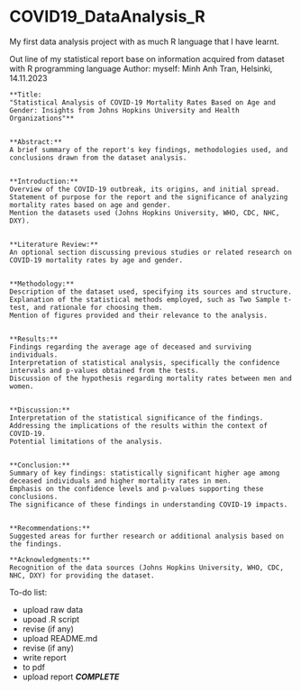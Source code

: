 # COVID19_DataAnalysis_R
My first data analysis project with as much R language that I have learnt.

Out line of my statistical report base on information acquired from dataset with R programming language
Author: myself: Minh Anh Tran, Helsinki, 14.11.2023

```
**Title:
"Statistical Analysis of COVID-19 Mortality Rates Based on Age and Gender: Insights from Johns Hopkins University and Health Organizations"**


**Abstract:**
A brief summary of the report's key findings, methodologies used, and conclusions drawn from the dataset analysis.


**Introduction:**
Overview of the COVID-19 outbreak, its origins, and initial spread.
Statement of purpose for the report and the significance of analyzing mortality rates based on age and gender.
Mention the datasets used (Johns Hopkins University, WHO, CDC, NHC, DXY).


**Literature Review:**
An optional section discussing previous studies or related research on COVID-19 mortality rates by age and gender.


**Methodology:**
Description of the dataset used, specifying its sources and structure.
Explanation of the statistical methods employed, such as Two Sample t-test, and rationale for choosing them.
Mention of figures provided and their relevance to the analysis.


**Results:**
Findings regarding the average age of deceased and surviving individuals.
Interpretation of statistical analysis, specifically the confidence intervals and p-values obtained from the tests.
Discussion of the hypothesis regarding mortality rates between men and women.


**Discussion:**
Interpretation of the statistical significance of the findings.
Addressing the implications of the results within the context of COVID-19.
Potential limitations of the analysis.


**Conclusion:**
Summary of key findings: statistically significant higher age among deceased individuals and higher mortality rates in men.
Emphasis on the confidence levels and p-values supporting these conclusions.
The significance of these findings in understanding COVID-19 impacts.


**Recommendations:**
Suggested areas for further research or additional analysis based on the findings.

**Acknowledgments:**
Recognition of the data sources (Johns Hopkins University, WHO, CDC, NHC, DXY) for providing the dataset.
```

To-do list:
- upload raw data
- upoad .R script
- revise (if any)
- upload README.md
- revise (if any)
- write report
- to pdf
- upload report
***COMPLETE***
